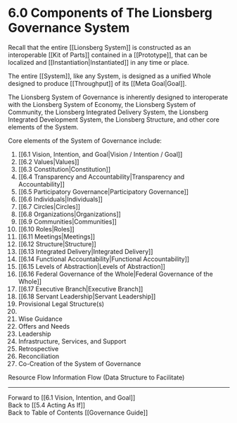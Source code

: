 # 6.0 Components of The Lionsberg Governance System
Recall that the entire [[Lionsberg System]] is constructed as an interoperable [[Kit of Parts]] contained in a [[Prototype]], that can be localized and [[Instantiation|Instantiated]] in any time or place. 

The entire [[System]], like any System, is designed as a unified Whole designed to produce [[Throughput]] of its [[Meta Goal|Goal]]. 

The Lionsberg System of Governance is inherently designed to interoperate with the Lionsberg System of Economy, the Lionsberg System of Community, the Lionsberg Integrated Delivery System, the Lionsberg Integrated Development System, the Lionsberg Structure, and other core elements of the System. 

Core elements of the System of Governance include: 

1. [[6.1 Vision, Intention, and Goal|Vision / Intention / Goal]] 
2. [[6.2 Values|Values]]   
3. [[6.3 Constitution|Constitution]]  
4. [[6.4 Transparency and Accountability|Transparency and Accountability]]    
5. [[6.5 Participatory Governance|Participatory Governance]]    
6. [[6.6 Individuals|Individuals]]   
7. [[6.7 Circles|Circles]]  
8. [[6.8 Organizations|Organizations]]   
9. [[6.9 Communities|Communities]]  
10. [[6.10 Roles|Roles]]   
11. [[6.11 Meetings|Meetings]]   
12. [[6.12 Structure|Structure]]    
13. [[6.13 Integrated Delivery|Integrated Delivery]]     
14. [[6.14 Functional Accountability|Functional Accountability]]   
15. [[6.15 Levels of Abstraction|Levels of Abstraction]]    
16. [[6.16 Federal Governance of the Whole|Federal Governance of the Whole]]   
17. [[6.17 Executive Branch|Executive Branch]]   
18. [[6.18 Servant Leadership|Servant Leadership]]    
19. Provisional Legal Structure(s)         
20. 
21. Wise Guidance 
22. Offers and Needs
23. Leadership 
24. Infrastructure, Services, and Support  
25. Retrospective 
26. Reconciliation  
27. Co-Creation of the System of Governance 

Resource Flow 
Information Flow (Data Structure to Facilitate) 

___

Forward to [[6.1 Vision, Intention, and Goal]]  
Back to [[5.4 Acting As If]]  
Back to Table of Contents [[Governance Guide]]